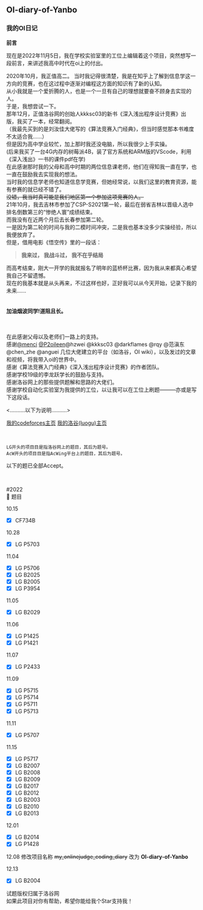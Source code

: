 ## OI-diary-of-Yanbo
### 我的OI日记

**前言**<br>

现在是2022年11月5日，我在学校实验室里的工位上编辑着这个项目，突然想写一段前言，来讲述我高中时代在oi上的付出。<br>

2020年10月，我正值高二。
当时我记得很清楚，我是在知乎上了解到信息学这一方向的竞赛，也在这过程中逐渐对编程这方面的知识有了新的认知。<br>
从小我就是一个爱折腾的人，也是一个一旦有自己的理想就要奋不顾身去实现的人。<br>
于是，我想尝试一下。<br>
那年12月，正值洛谷网的创始人kkksc03的新书《深入浅出程序设计竞赛》出版，我买了一本，经常翻阅。<br>
（我最先买到的是刘汝佳大佬写的《算法竞赛入门经典》，但当时感觉那本书难度不太适合我......）<br>
但是因为高中学业较忙，加上那时我还没电脑，所以我很少上手实操。<br>
(后来我买了一台4G内存的树莓派4B，装了官方系统和ARM版的VScode，利用《深入浅出》一书的课件pdf在学)<br>
在此感谢那时我的父母和高中时期的两位信息课老师，他们在得知我一直在学，也一直在鼓励我去实现我的想法。<br>
当时我的信息学老师也知道信息学竞赛，但她经常说，以我们这里的教育资源，能有参赛的就已经不错了。<br>
~~没错，我当时真可能是我们地区第一个参加这项竞赛的人。~~<br>
21年10月，我去吉林市参加了CSP-S2021第一轮，最后在弱省吉林以晋级人选中排名倒数第三的“惨绝人寰”成绩结束。<br>
而我没有在近两个月后去长春参加第二轮。<br>
一是因为第二轮的时间与我的二模时间冲突，二是我也基本没多少实操经验，所以我便放弃了。<br>
但是，借用电影《悟空传》里的一段话：<br>
>**我来过， 我战斗过， 我不在乎结局**<br>


而高考结束，刚大一开学的我就报名了明年的蓝桥杯比赛，因为我从来都真心希望我自己不留遗憾。<br>
现在的我基本就是从头再来，不过这样也好，正好我可以从今天开始，记录下我的未来......<br>
<br>
<br>
**加油烟波同学!道阻且长。**<br>
<br>
<br>

在此感谢父母以及老师们一路上的支持。<br>
感谢[@menci](https://github.com/Menci) [@P2oileen](https://github.com/P2Oileen)@hzwei @kkksc03 @darkflames @rqy @范滇东 @chen_zhe @anguei 几位大佬建立的平台（如洛谷，OI wiki），以及发过的文章和视频，将我带入oi的世界中。<br>
感谢《算法竞赛入门经典》《深入浅出程序设计竞赛》的作者团队。<br>
感谢学校19级的李龙跃学长的鼓励与支持。<br>
感谢洛谷网上的那些提供题解和思路的大佬们。<br>
感谢学校自动化实验室为我提供的工位，以让我可以在工位上刷题———亦或是写下这段话。





<..........以下为说明..........>


[我的codeforces主页](https://codeforces.com/profile/yanboishere)
[我的洛谷(luogu)主页](https://www.luogu.com.cn/user/426741)

<br>

    LG开头的项目目是指洛谷网上的题目，其后为题号。
    AcW开头的项目目是指AcWing平台上的题目，其后为题号。

以下的题已全部Accept。

<br>

#2022<br>
            📅          题目<br>
      
10.15 
- [x] CF734B 

10.28 
- [x] LG P5703 

11.04 
-[x] LG P5706 
-[x] LG B2025
-[x] LG B2005
-[x] LG P3954

11.05 
-[x] LG B2029

11.06 
-[x] LG P1425
-[x] LG P1421

11.07 
-[x] LG P2433

11.09 
-[x] LG P5715
-[x] LG P5714
-[x] LG P5711
-[x] LG P5713

11.11 
-[x] LG P5707

11.15 
-[x] LG P5717
-[x] LG B2007
-[x] LG B2008
-[x] LG B2009
-[x] LG B2017
-[x] LG B2012
-[x] LG B2003
-[x] LG B2010
-[x] LG B2013

12.01 
-[x] LG B2014
-[x] LG P1428
      
12.08 
修改项目名称 ~~my_onlinejudge_coding_diary~~ 改为 **OI-diary-of-Yanbo**
      
12.13 
-[x] LG B2004
      
      
      
 试题版权归属于洛谷网<br>
 如果此项目对你有帮助，希望你能给我个Star支持我！
            
            
            
            
            
            
            
            
       
      

